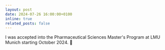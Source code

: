 ```yaml
---
layout: post
date: 2024-07-26 16:00:00+0100
inline: true
related_posts: false
---
```


I was accepted into the Pharmaceutical Sciences Master's Program at LMU Munich starting October 2024. 🎉
